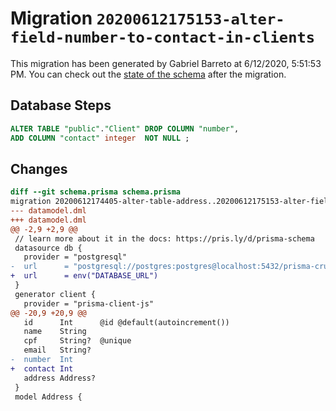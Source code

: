 # Migration `20200612175153-alter-field-number-to-contact-in-clients`

This migration has been generated by Gabriel Barreto at 6/12/2020, 5:51:53 PM.
You can check out the [state of the schema](./schema.prisma) after the migration.

## Database Steps

```sql
ALTER TABLE "public"."Client" DROP COLUMN "number",
ADD COLUMN "contact" integer  NOT NULL ;
```

## Changes

```diff
diff --git schema.prisma schema.prisma
migration 20200612174405-alter-table-address..20200612175153-alter-field-number-to-contact-in-clients
--- datamodel.dml
+++ datamodel.dml
@@ -2,9 +2,9 @@
 // learn more about it in the docs: https://pris.ly/d/prisma-schema
 datasource db {
   provider = "postgresql"
-  url      = "postgresql://postgres:postgres@localhost:5432/prisma-crud?schema=public"
+  url      = env("DATABASE_URL")
 }
 generator client {
   provider = "prisma-client-js"
@@ -20,9 +20,9 @@
   id      Int      @id @default(autoincrement())
   name    String
   cpf     String?  @unique
   email   String?
-  number  Int
+  contact Int
   address Address?
 }
 model Address {
```


